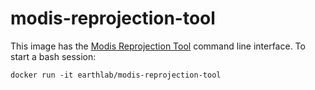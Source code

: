 # modis-reprojection-tool

This image has the [Modis Reprojection Tool](https://lpdaac.usgs.gov/tools/modis_reprojection_tool) command line interface.
To start a bash session: 

```
docker run -it earthlab/modis-reprojection-tool
```

